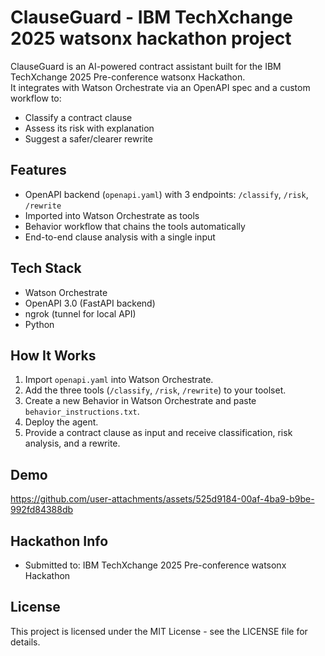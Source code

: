 # ClauseGuard - IBM TechXchange 2025 watsonx hackathon project

ClauseGuard is an AI-powered contract assistant built for the IBM TechXchange 2025 Pre-conference watsonx Hackathon.  
It integrates with Watson Orchestrate via an OpenAPI spec and a custom workflow to:

- Classify a contract clause  
- Assess its risk with explanation  
- Suggest a safer/clearer rewrite  

## Features
- OpenAPI backend (`openapi.yaml`) with 3 endpoints: `/classify`, `/risk`, `/rewrite`  
- Imported into Watson Orchestrate as tools  
- Behavior workflow that chains the tools automatically  
- End-to-end clause analysis with a single input  

## Tech Stack
- Watson Orchestrate  
- OpenAPI 3.0 (FastAPI backend)  
- ngrok (tunnel for local API)  
- Python  


## How It Works
1. Import `openapi.yaml` into Watson Orchestrate.  
2. Add the three tools (`/classify`, `/risk`, `/rewrite`) to your toolset.  
3. Create a new Behavior in Watson Orchestrate and paste `behavior_instructions.txt`.  
4. Deploy the agent.  
5. Provide a contract clause as input and receive classification, risk analysis, and a rewrite.  

## Demo


https://github.com/user-attachments/assets/525d9184-00af-4ba9-b9be-992fd84388db



## Hackathon Info
- Submitted to: IBM TechXchange 2025 Pre-conference watsonx Hackathon  

## License
This project is licensed under the MIT License - see the LICENSE file for details.
